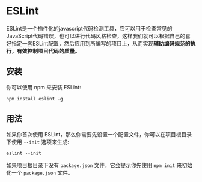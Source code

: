 # ESLint

ESLint是一个插件化的javascript代码检测工具，它可以用于检查常见的JavaScript代码错误，也可以进行代码风格检查，这样我们就可以根据自己的喜好指定一套ESLint配置，然后应用到所编写的项目上，从而实现**辅助编码规范的执行，有效控制项目代码的质量。**

## 安装

你可以使用 npm 来安装 ESLint:

```
npm install eslint -g
```

## 用法

如果你首次使用 ESLint，那么你需要先设置一个配置文件，你可以在项目根目录下使用 `--init` 选项来生成:

```
eslint --init
```

如果项目根目录下没有 `package.json` 文件，它会提示你先使用 `npm init` 来初始化一个 `package.json` 文件。

